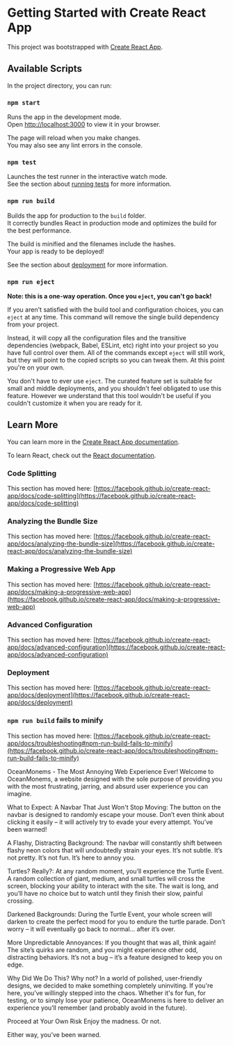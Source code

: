 # Getting Started with Create React App

This project was bootstrapped with [Create React App](https://github.com/facebook/create-react-app).

## Available Scripts

In the project directory, you can run:

### `npm start`

Runs the app in the development mode.\
Open [http://localhost:3000](http://localhost:3000) to view it in your browser.

The page will reload when you make changes.\
You may also see any lint errors in the console.

### `npm test`

Launches the test runner in the interactive watch mode.\
See the section about [running tests](https://facebook.github.io/create-react-app/docs/running-tests) for more information.

### `npm run build`

Builds the app for production to the `build` folder.\
It correctly bundles React in production mode and optimizes the build for the best performance.

The build is minified and the filenames include the hashes.\
Your app is ready to be deployed!

See the section about [deployment](https://facebook.github.io/create-react-app/docs/deployment) for more information.

### `npm run eject`

**Note: this is a one-way operation. Once you `eject`, you can't go back!**

If you aren't satisfied with the build tool and configuration choices, you can `eject` at any time. This command will remove the single build dependency from your project.

Instead, it will copy all the configuration files and the transitive dependencies (webpack, Babel, ESLint, etc) right into your project so you have full control over them. All of the commands except `eject` will still work, but they will point to the copied scripts so you can tweak them. At this point you're on your own.

You don't have to ever use `eject`. The curated feature set is suitable for small and middle deployments, and you shouldn't feel obligated to use this feature. However we understand that this tool wouldn't be useful if you couldn't customize it when you are ready for it.

## Learn More

You can learn more in the [Create React App documentation](https://facebook.github.io/create-react-app/docs/getting-started).

To learn React, check out the [React documentation](https://reactjs.org/).

### Code Splitting

This section has moved here: [https://facebook.github.io/create-react-app/docs/code-splitting](https://facebook.github.io/create-react-app/docs/code-splitting)

### Analyzing the Bundle Size

This section has moved here: [https://facebook.github.io/create-react-app/docs/analyzing-the-bundle-size](https://facebook.github.io/create-react-app/docs/analyzing-the-bundle-size)

### Making a Progressive Web App

This section has moved here: [https://facebook.github.io/create-react-app/docs/making-a-progressive-web-app](https://facebook.github.io/create-react-app/docs/making-a-progressive-web-app)

### Advanced Configuration

This section has moved here: [https://facebook.github.io/create-react-app/docs/advanced-configuration](https://facebook.github.io/create-react-app/docs/advanced-configuration)

### Deployment

This section has moved here: [https://facebook.github.io/create-react-app/docs/deployment](https://facebook.github.io/create-react-app/docs/deployment)

### `npm run build` fails to minify

This section has moved here: [https://facebook.github.io/create-react-app/docs/troubleshooting#npm-run-build-fails-to-minify](https://facebook.github.io/create-react-app/docs/troubleshooting#npm-run-build-fails-to-minify)

OceanMonems - The Most Annoying Web Experience Ever!
Welcome to OceanMonems, a website designed with the sole purpose of providing you with the most frustrating, jarring, and absurd user experience you can imagine.

What to Expect:
A Navbar That Just Won't Stop Moving: The button on the navbar is designed to randomly escape your mouse. Don’t even think about clicking it easily – it will actively try to evade your every attempt. You’ve been warned!

A Flashy, Distracting Background: The navbar will constantly shift between flashy neon colors that will undoubtedly strain your eyes. It’s not subtle. It’s not pretty. It’s not fun. It’s here to annoy you.

Turtles? Really?: At any random moment, you’ll experience the Turtle Event. A random collection of giant, medium, and small turtles will cross the screen, blocking your ability to interact with the site. The wait is long, and you’ll have no choice but to watch until they finish their slow, painful crossing.

Darkened Backgrounds: During the Turtle Event, your whole screen will darken to create the perfect mood for you to endure the turtle parade. Don’t worry – it will eventually go back to normal... after it’s over.

More Unpredictable Annoyances: If you thought that was all, think again! The site’s quirks are random, and you might experience other odd, distracting behaviors. It’s not a bug – it’s a feature designed to keep you on edge.

Why Did We Do This?
Why not? In a world of polished, user-friendly designs, we decided to make something completely uninviting. If you're here, you’ve willingly stepped into the chaos. Whether it's for fun, for testing, or to simply lose your patience, OceanMonems is here to deliver an experience you’ll remember (and probably avoid in the future).

Proceed at Your Own Risk
Enjoy the madness. Or not.

Either way, you’ve been warned.
